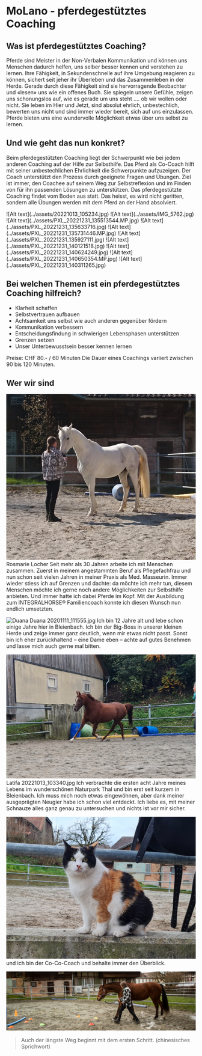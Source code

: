 <script>
    import Gallery from '$lib/components/Gallery.svelte';
</script>

# MoLano - pferdegestütztes Coaching

## Was ist pferdegestütztes Coaching?
Pferde sind Meister in der Non-Verbalen Kommunikation und können uns Menschen dadurch helfen, uns selber besser kennen und verstehen zu lernen. Ihre Fähigkeit, in Sekundenschnelle auf ihre Umgebung reagieren zu können, sichert seit jeher ihr Überleben und das Zusammenleben in der Herde. Gerade durch diese Fähigkeit sind sie hervorragende Beobachter und «lesen» uns wie ein offenes Buch. Sie spiegeln unsere Gefühle, zeigen uns schonungslos auf, wie es gerade um uns steht …. ob wir wollen oder nicht. Sie leben im Hier und Jetzt, sind absolut ehrlich, unbestechlich, bewerten uns nicht und sind immer wieder bereit, sich auf uns einzulassen.
Pferde bieten uns eine wundervolle Möglichkeit etwas über uns selbst zu lernen.

## Und wie geht das nun konkret?
Beim pferdegestützten Coaching liegt der Schwerpunkt wie bei jedem anderen Coaching auf der Hilfe zur Selbsthilfe. Das Pferd als Co-Coach hilft mit seiner unbestechlichen Ehrlichkeit die Schwerpunkte aufzuzeigen. Der Coach unterstützt den Prozess durch geeignete Fragen und Übungen.
Ziel ist immer, den Coachee auf seinem Weg zur Selbstreflexion und im Finden von für ihn passenden Lösungen zu unterstützen.
Das pferdegestützte Coaching findet vom Boden aus statt. Das heisst, es wird nicht geritten, sondern alle Übungen werden mit dem Pferd an der Hand absolviert.

<Gallery>
![Alt text](../assets/20221013_105234.jpg)
![Alt text](../assets/IMG_5762.jpg)
![Alt text](../assets/PXL_20221231_135513544.MP.jpg)
![Alt text](../assets/PXL_20221231_135633716.jpg)
![Alt text](../assets/PXL_20221231_135731446.MP.jpg)
![Alt text](../assets/PXL_20221231_135927111.jpg)
![Alt text](../assets/PXL_20221231_140121518.jpg)
![Alt text](../assets/PXL_20221231_140624249.jpg)
![Alt text](../assets/PXL_20221231_140650354.MP.jpg)
![Alt text](../assets/PXL_20221231_140311265.jpg)
</Gallery>

## Bei welchen Themen ist ein pferdegestütztes Coaching hilfreich?
- Klarheit schaffen
- Selbstvertrauen aufbauen
- Achtsamkeit uns selbst wie auch anderen gegenüber fördern
- Kommunikation verbessern
- Entscheidungsfindung in schwierigen Lebensphasen unterstützen
- Grenzen setzen
- Unser Unterbewusstsein besser kennen lernen

Preise:	CHF 80.- / 60 Minuten
		Die Dauer eines Coachings variiert zwischen 90 bis 120 Minuten.




## Wer wir sind
![Rosmarie Locher](../assets/_20200404_155109.jpg) Rosmarie Locher
Seit mehr als 30 Jahren arbeite ich mit Menschen zusammen. Zuerst in meinem angestammten Beruf als Pflegefachfrau und nun schon seit vielen Jahren in meiner Praxis als Med. Masseurin.
Immer wieder stiess ich auf Grenzen und dachte: da möchte ich mehr tun, diesem Menschen möchte ich gerne noch andere Möglichkeiten zur Selbsthilfe anbieten.
Und immer hatte ich dabei Pferde im Kopf.
Mit der Ausbildung zum INTEGRALHORSE® Familiencoach konnte ich diesen Wunsch nun endlich umsetzten.



![Duana](../assets/20201111_111555.jpg) Duana 20201111_111555.jpg
Ich bin 12 Jahre alt und lebe schon einige Jahre hier in Bleienbach.
Ich bin der Big-Boss in unserer kleinen Herde und zeige immer ganz deutlich, wenn mir etwas nicht passt. Sonst bin ich eher zurückhaltend – eine Dame eben – achte auf gutes Benehmen und lasse mich auch gerne mal bitten.


![Latifa](../assets/20221013_103340.jpg) Latifa 20221013_103340.jpg
Ich verbrachte die ersten acht Jahre meines Lebens im wunderschönen Naturpark Thal und bin erst seit kurzem in Bleienbach. Ich muss mich noch etwas eingewöhnen, aber dank meiner ausgeprägten Neugier habe ich schon viel entdeckt.
Ich liebe es, mit meiner Schnauze alles ganz genau zu untersuchen und nichts ist vor mir sicher.


![Ada](../assets/ada.jpg?webp)	und ich bin der Co-Co-Coach und behalte immer den Überblick.

![Pferd und Mensch gehen im Gleichschritt](../assets/IMG_5747.jpg?webp)
> Auch der längste Weg beginnt mit dem ersten Schritt. (chinesisches Sprichwort)
